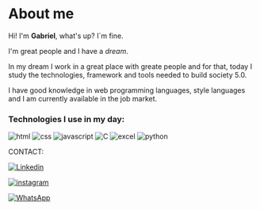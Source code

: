 # About me
Hi!
I'm __Gabriel__, what's up?
I´m fine.

I'm great people and I have a *dream*.

In my dream I work in a great place with greate people and for that, today I study the technologies, framework and tools needed to build society 5.0.

I have good knowledge in web programming languages, style languages and I am currently available in the job market. 

### Technologies I use in my day:


![html](https://img.shields.io/badge/HTML5-E34F26?style=for-the-badge&logo=html5&logoColor=white)
![css](https://img.shields.io/badge/CSS3-1572B6?style=for-the-badge&logo=css3&logoColor=white)
![javascript](https://img.shields.io/badge/JavaScript-F7DF1E?style=for-the-badge&logo=javascript&logoColor=black)
![C](https://img.shields.io/badge/C-00599C?style=for-the-badge&logo=c&logoColor=white)
![excel](https://img.shields.io/badge/Microsoft_Office-D83B01?style=for-the-badge&logo=microsoft-office&logoColor=white)
![python](https://img.shields.io/badge/Python-purple?style=for-the-badge&logo=python&logoColor=white)

CONTACT:

[![Linkedin](https://img.shields.io/badge/LinkedIn-0077B5?style=for-the-badge&logo=linkedin&logoColor=white)]([https://www.linkedin.com/in/gabriel-jesus-43a5b0198/](https://www.linkedin.com/in/porfirio-marques-43a5b0198/))

[![instagram](https://img.shields.io/badge/Instagram-E4405F?style=for-the-badge&logo=instagram&logoColor=white)](https://instagram.com/gabriel_jesus800?igshid=ZDc4ODBmNjlmNQ==)

[![WhatsApp](https://img.shields.io/badge/WhatsApp-006400?style=for-the-badge&logo=whatsapp&logoColor=green
)](https://api.whatsapp.com/send/?phone=15988240374&text=Ol%C3%A1%20eu%20obtive%20seu%20n%C3%BAmero%20pelo%20seu%20github.%0DPodemos%20agendar%20um%20papinho?&type=phone_number&app_absent=0)


